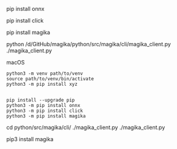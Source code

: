 pip install onnx

pip install click

pip install magika


python /d/GitHub/magika/python/src/magika/cli/magika_client.py ./magika_client.py



macOS


```
python3 -m venv path/to/venv
source path/to/venv/bin/activate
python3 -m pip install xyz


pip install --upgrade pip
python3 -m pip install onnx
python3 -m pip install click
python3 -m pip install magika
```


cd python/src/magika/cli/
./magika_client.py ./magika_client.py



pip3 install magika
